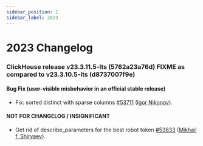 ```yaml
---
sidebar_position: 1
sidebar_label: 2023
---
```


# 2023 Changelog

### ClickHouse release v23.3.11.5-lts (5762a23a76d) FIXME as compared to v23.3.10.5-lts (d8737007f9e)

#### Bug Fix (user-visible misbehavior in an official stable release)

* Fix: sorted distinct with sparse columns [#53711](https://github.com/ClickHouse/ClickHouse/pull/53711) ([Igor Nikonov](https://github.com/devcrafter)).

#### NOT FOR CHANGELOG / INSIGNIFICANT

* Get rid of describe_parameters for the best robot token [#53833](https://github.com/ClickHouse/ClickHouse/pull/53833) ([Mikhail f. Shiryaev](https://github.com/Felixoid)).

